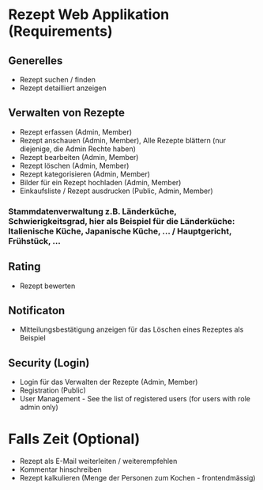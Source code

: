 # Rezept Web Applikation (Requirements)

## Generelles

* Rezept suchen / finden
* Rezept detailliert anzeigen

## Verwalten von Rezepte

* Rezept erfassen (Admin, Member)
* Rezept anschauen (Admin, Member), Alle Rezepte blättern (nur diejenige, die Admin Rechte haben)
* Rezept bearbeiten (Admin, Member)
* Rezept löschen (Admin, Member)
* Rezept kategorisieren (Admin, Member)
* Bilder für ein Rezept hochladen (Admin, Member)
* Einkaufsliste / Rezept ausdrucken (Public, Admin, Member)

### Stammdatenverwaltung z.B. Länderküche, Schwierigkeitsgrad, hier als Beispiel für die Länderküche: Italienische Küche, Japanische Küche, ... / Hauptgericht, Frühstück, ...

## Rating
* Rezept bewerten

## Notificaton
* Mitteilungsbestätigung anzeigen für das Löschen eines Rezeptes als Beispiel

## Security (Login)

* Login für das Verwalten der Rezepte (Admin, Member)
* Registration (Public)
* User Management - See the list of registered users (for users with role admin only)

# Falls Zeit (Optional)

* Rezept als E-Mail weiterleiten / weiterempfehlen
* Kommentar hinschreiben
* Rezept kalkulieren (Menge der Personen zum Kochen - frontendmässig)
